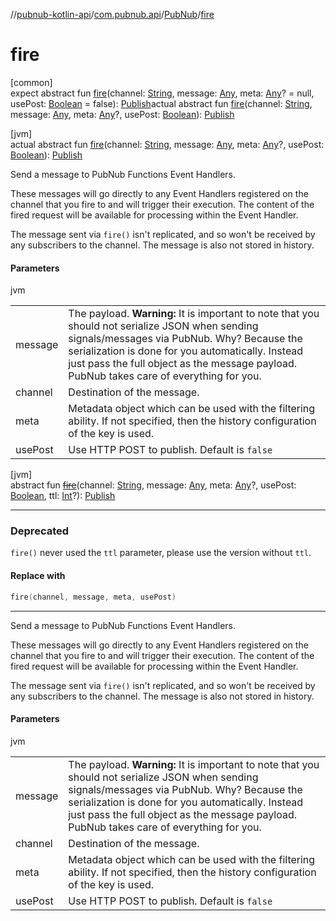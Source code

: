 //[pubnub-kotlin-api](../../../index.md)/[com.pubnub.api](../index.md)/[PubNub](index.md)/[fire](fire.md)

# fire

[common]\
expect abstract fun [fire](fire.md)(channel: [String](https://kotlinlang.org/api/latest/jvm/stdlib/kotlin/-string/index.html), message: [Any](https://kotlinlang.org/api/latest/jvm/stdlib/kotlin/-any/index.html), meta: [Any](https://kotlinlang.org/api/latest/jvm/stdlib/kotlin/-any/index.html)? = null, usePost: [Boolean](https://kotlinlang.org/api/latest/jvm/stdlib/kotlin/-boolean/index.html) = false): [Publish](../../com.pubnub.api.endpoints.pubsub/-publish/index.md)actual abstract fun [fire](fire.md)(channel: [String](https://kotlinlang.org/api/latest/jvm/stdlib/kotlin/-string/index.html), message: [Any](https://kotlinlang.org/api/latest/jvm/stdlib/kotlin/-any/index.html), meta: [Any](https://kotlinlang.org/api/latest/jvm/stdlib/kotlin/-any/index.html)?, usePost: [Boolean](https://kotlinlang.org/api/latest/jvm/stdlib/kotlin/-boolean/index.html)): [Publish](../../com.pubnub.api.endpoints.pubsub/-publish/index.md)

[jvm]\
actual abstract fun [fire](fire.md)(channel: [String](https://kotlinlang.org/api/latest/jvm/stdlib/kotlin/-string/index.html), message: [Any](https://kotlinlang.org/api/latest/jvm/stdlib/kotlin/-any/index.html), meta: [Any](https://kotlinlang.org/api/latest/jvm/stdlib/kotlin/-any/index.html)?, usePost: [Boolean](https://kotlinlang.org/api/latest/jvm/stdlib/kotlin/-boolean/index.html)): [Publish](../../com.pubnub.api.endpoints.pubsub/-publish/index.md)

Send a message to PubNub Functions Event Handlers.

These messages will go directly to any Event Handlers registered on the channel that you fire to and will trigger their execution. The content of the fired request will be available for processing within the Event Handler.

The message sent via `fire()` isn't replicated, and so won't be received by any subscribers to the channel. The message is also not stored in history.

#### Parameters

jvm

| | |
|---|---|
| message | The payload.     **Warning:** It is important to note that you should not serialize JSON     when sending signals/messages via PubNub.     Why? Because the serialization is done for you automatically.     Instead just pass the full object as the message payload.     PubNub takes care of everything for you. |
| channel | Destination of the message. |
| meta | Metadata object which can be used with the filtering ability.     If not specified, then the history configuration of the key is used. |
| usePost | Use HTTP POST to publish. Default is `false` |

[jvm]\
abstract fun [~~fire~~](fire.md)(channel: [String](https://kotlinlang.org/api/latest/jvm/stdlib/kotlin/-string/index.html), message: [Any](https://kotlinlang.org/api/latest/jvm/stdlib/kotlin/-any/index.html), meta: [Any](https://kotlinlang.org/api/latest/jvm/stdlib/kotlin/-any/index.html)?, usePost: [Boolean](https://kotlinlang.org/api/latest/jvm/stdlib/kotlin/-boolean/index.html), ttl: [Int](https://kotlinlang.org/api/latest/jvm/stdlib/kotlin/-int/index.html)?): [Publish](../../com.pubnub.api.endpoints.pubsub/-publish/index.md)

---

### Deprecated

`fire()` never used the `ttl` parameter, please use the version without `ttl`.

#### Replace with

```kotlin
fire(channel, message, meta, usePost)
```
---

Send a message to PubNub Functions Event Handlers.

These messages will go directly to any Event Handlers registered on the channel that you fire to and will trigger their execution. The content of the fired request will be available for processing within the Event Handler.

The message sent via `fire()` isn't replicated, and so won't be received by any subscribers to the channel. The message is also not stored in history.

#### Parameters

jvm

| | |
|---|---|
| message | The payload.     **Warning:** It is important to note that you should not serialize JSON     when sending signals/messages via PubNub.     Why? Because the serialization is done for you automatically.     Instead just pass the full object as the message payload.     PubNub takes care of everything for you. |
| channel | Destination of the message. |
| meta | Metadata object which can be used with the filtering ability.     If not specified, then the history configuration of the key is used. |
| usePost | Use HTTP POST to publish. Default is `false` |
